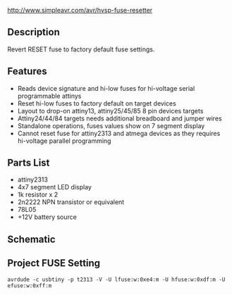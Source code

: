 http://www.simpleavr.com/avr/hvsp-fuse-resetter

Description
-------

Revert RESET fuse to factory default fuse settings.


Features
-------

* Reads device signature and hi-low fuses for hi-voltage serial programmable attinys
* Reset hi-low fuses to factory default on target devices
* Layout to drop-on attiny13, attiny25/45/85 8 pin devices targets
* Attiny24/44/84 targets needs additional breadboard and jumper wires
* Standalone operations, fuses values show on 7 segment display
* Cannot reset fuse for attiny2313 and atmega devices as they requires hi-voltage parallel programming


Parts List
-------

* attiny2313
* 4x7 segment LED display
* 1k resistor x 2
* 2n2222 NPN transistor or equivalent
* 78L05
* +12V battery source


Schematic
-------


Project FUSE Setting
-------

```
avrdude -c usbtiny -p t2313 -V -U lfuse:w:0xe4:m -U hfuse:w:0xdf:m -U efuse:w:0xff:m
```